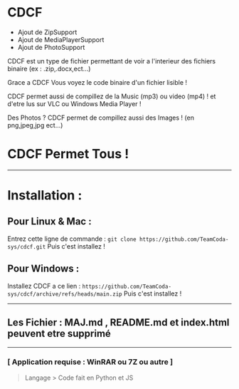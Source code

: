 # CDCF

- Ajout de ZipSupport
- Ajout de MediaPlayerSupport
- Ajout de PhotoSupport

CDCF est un type de fichier permettant de voir a l'interieur des fichiers binaire (ex : .zip,.docx,ect...)

Grace a CDCF Vous voyez le code binaire d'un fichier lisible !

CDCF permet aussi de compillez de la Music (mp3) ou video (mp4) !
et d'etre lus sur VLC ou Windows Media Player !

Des Photos ? CDCF permet de compillez aussi des Images ! (en png,jpeg,jpg ect...)

# CDCF Permet Tous !

***
# Installation :

## Pour Linux & Mac :
Entrez cette ligne de commande :
`git clone https://github.com/TeamCoda-sys/cdcf.git`
Puis c'est installez !

## Pour Windows :
Installez CDCF a ce lien :
`https://github.com/TeamCoda-sys/cdcf/archive/refs/heads/main.zip`
Puis c'est installez !

***
## Les Fichier : MAJ.md , README.md et index.html peuvent etre supprimé
***
### [ Application requise : WinRAR ou 7Z ou autre ]

> Langage > Code fait en Python et JS
